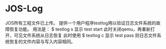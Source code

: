 # JOS-Log
JOS所有工程文件已上传。
提供一个用户程序testlog用以验证日志文件系统的故障恢复功能。
用法是：
$ testlog s
显示
test start
此时关闭qemu，再重新打开，可见文件系统从日志恢复
此时使用
$ testlog c
显示
test pass
则日志文件系统恢复的文件内容与写入内容相同。
